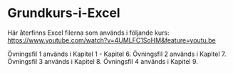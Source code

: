 # Grundkurs-i-Excel
Här återfinns Excel filerna som används i följande kurs: https://www.youtube.com/watch?v=4UMLFC1SoHM&feature=youtu.be

Övningsfil 1 används i Kapitel 1 - Kapitel 6. 
Övningsfil 2 används i Kapitel 7. 
Övningsfil 3 används i Kapitel 8. 
Övningsfil 4 används i Kapitel 9.
